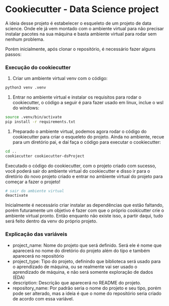 # Cookiecutter - Data Science project

A ideia desse projeto é estabelecer o esqueleto de um projeto de data science. Onde ele já vem montado com o ambiente virtual para não precisar instalar pacotes na sua máquina e basta ambiente virtual para rodar sem nenhum problema.

Porém inicialmente, após clonar o repositório, é necessário fazer alguns passos:

### Execução do cookiecutter

1. Criar um ambiente virtual venv com o código:
```bash
python3 venv .venv
```
1. Entrar no ambiente virtual e instalar os requisitos para rodar o cookiecutter, o código a seguir é para fazer usado em linux, inclue o wsl do windows:
```bash
source .venv/bin/activate
pip install -r requirements.txt
```
1. Preparado o ambiente virtual, podemos agora rodar o código do cookiecutter para criar o esqueleto do projeto. Ainda no ambiente, recue para um diretório pai, e daí faça o código para executar o cookiecutter:
```bash
cd ..
cookiecutter cookiecutter-dsProject
```

Executado o código do cookiecutter, com o projeto criado com sucesso, você poderá sair do ambiente virtual do cookiecutter e disso ir para o diretório do novo projeto criado e entrar no ambiente virtual do projeto para começar a fazer o projeto! 

```bash
# sair do ambiente virtual
deactivate
```
Inicialmente é necessário criar instalar as dependências que estão faltando, porém futuramente um objetivo é fazer com que o próprio cookicutter crie o ambiente virtual pronto. Então enquanto não existe isso, a partir daqui, tudo será feito dentro da venv do próprio projeto.


### Explicação das variáveis

* project_name: Nome do projeto que será definido. Será ele é nome que aparecerá no nome do diretório do projeto além do tipo e também aparecerá no repositório
* project_type: Tipo do projeto, definindo que biblioteca será usado para o aprendizado de máquina, ou se realmente vai ser usado o aprendizado de máquina, e não será somente exploração de dados (EDA)
* description: Descrição que aparecerá no README do projeto.
* repository_name: Por padrão seria o nome do projeto e seu tipo, porém pode ser alterado, mas a ideia é que o nome do repositório seria criado de acordo com essa variável.
